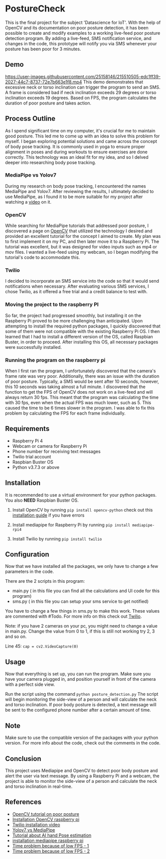 # PostureCheck

This is the final project for the subject 'Datascience for IoT'. With the help of OpenCV and its documentation on poor posture detection, it has been possible to create and modify examples to a working live-feed poor posture detection program. By adding a live-feed, SMS notification service, and changes in the code, this prototype will notify you via SMS whenever your posture has been poor for 3 minutes.

## Demo

https://user-images.githubusercontent.com/25158146/215510505-edc1ff39-2027-44c7-8737-72e7b663e1f8.mp4
This demo demonstrates that excessive neck or torso inclination can trigger the program to send an SMS. A frame is considered bad if neck inclination exceeds 29 degrees or torso inclination exceeds 19 degrees. Based on FPS, the program calculates the duration of poor posture and takes action.

## Process Outline
As I spend significant time on my computer, it's crucial for me to maintain good posture. This led me to come up with an idea to solve this problem for myself. I began exploring potential solutions and came across the concept of body pose tracking. It is commonly used in yoga to ensure proper alignment in poses and during workouts to ensure exercises are done correctly. This technology was an ideal fit for my idea, and so I delved deeper into researching body pose tracking.

### MediaPipe vs Yolov7
During my research on body pose tracking, I encountered the names MediaPipe and Yolov7. After reviewing the results, I ultimately decided to use MediaPipe, as I found it to be more suitable for my project after watching a [video](https://www.youtube.com/watch?v=hCJIU0pOl5g&ab_channel=LearnOpenCV) on it. 

### OpenCV
While searching for MediaPipe tutorials that addressed poor posture, I discovered a page on [OpenCV](https://learnopencv.com/building-a-body-posture-analysis-system-using-mediapipe) that utilized the technology I desired and provided an excellent tutorial for the concept I aimed to create. My plan was to first implement it on my PC, and then later move it to a Raspberry Pi. The tutorial was excellent, but it was designed for video inputs such as mp4 or mov files. I wanted a live-feed using my webcam, so I began modifying the tutorial's code to accommodate this.

### Twilio 
I decided to incorporate an SMS service into the code so that it would send notifications when necessary. After evaluating various SMS services, I chose Twilio, as it offered a free trial and a credit balance to test with.

### Moving the project to the raspberry PI
So far, the project had progressed smoothly, but installing it on the Raspberry Pi proved to be more challenging than anticipated. Upon attempting to install the required python packages, I quickly discovered that some of them were not compatible with the existing Raspberry Pi OS. I then learned that I had to install a different version of the OS, called Raspbian Buster, in order to proceed. After installing this OS, all necessary packages were successfully installed.

### Running the program on the raspberry pi 
When I first ran the program, I unfortunately discovered that the camera's frame rate was very poor. Additionally, there was an issue with the duration of poor posture. Typically, a SMS would be sent after 10 seconds, however, this 10 seconds was taking almost a full minute. I discovered that the function to get the FPS of OpenCV does not work on a live-feed and will always return 30 fps. This meant that the program was calculating the time with 30 fps, even when the actual FPS was much lower, such as 5. This caused the time to be 6 times slower in the program. I was able to fix this problem by calculating the FPS for each frame individually.

## Requirements
* Raspberry Pi 4
* Webcam or camera for Raspberry Pi
* Phone number for receiving text messages
* Twilio trial account
* Raspbian Buster OS
* Python v3.7.3 or above
## Installation

It is recommended to use a virtual environment for your python packages. You also **NEED** Raspbian Buster OS.

1. Install OpenCV by running `pip install opencv-python` check out this [installation guide](https://littlebirdelectronics.com.au/guides/165/set-up-opencv-on-raspberry-pi-4) if you have errors

2. Install mediapipe for Raspberry Pi by running `pip install mediapipe-rpi4`

3. Install Twilio by running `pip install twilio`

## Configuration
Now that we have installed all the packages, we only have to change a few parameters in the code.

There are the 2 scripts in this program:
- main.py ( in this file you can find all the calculations and UI code for this program)
- sms.py ( in this file you can setup your sms service to get notified)

You have to change a few things in sms.py to make this work. These values are commented with #Todo. For more info on this check out [Twilio](https://www.twilio.com).

Note: if you have 2 cameras on your pc, you might need to change a value in main.py. Change the value from 0 to 1, if this is still not working try 2, 3 and so on.

Line 45: `cap = cv2.VideoCapture(0)`

## Usage

Now that everything is set up, you can run the program. Make sure you have your camera plugged in, and position yourself in front of the camera with a perfect side view. 

Run the script using the command `python posture_detection.py`
The script will begin monitoring the side-view of a person and will calculate the neck and torso inclination. If poor body posture is detected, a text message will be sent to the configured phone number after a certain amount of time.

## Note
Make sure to use the compatible version of the packages with your python version. For more info about the code, check out the comments in the code.

## Conclusion
This project uses Mediapipe and OpenCV to detect poor body posture and alert the user via text message. By using a Raspberry Pi and a webcam, the project is able to monitor the side-view of a person and calculate the neck and torso inclination in real-time.

## References

- [OpenCV tutorial on poor posture](https://learnopencv.com/building-a-body-posture-analysis-system-using-mediapipe/)
- [Installation OpenCV raspberry pi](https://littlebirdelectronics.com.au/guides/165/set-up-opencv-on-raspberry-pi-4)
- [Twilio installation video](https://www.youtube.com/watch?v=ywH2rsL371Q&ab_channel=Indently)
- [Yolov7 vs MediaPipe](https://www.youtube.com/watch?v=hCJIU0pOl5g&ab_channel=LearnOpenCV)
- [Tutorial about AI hand Pose estimation](https://www.youtube.com/watch?v=vQZ4IvB07ec&ab_channel=NicholasRenotte)
- [installation mediapipe raspberry pi](https://stackoverflow.com/questions/67410495/how-to-install-and-use-mediapipe-on-raspberry-pi-4)
- [Time problem because of low FPS - 1](https://www.youtube.com/watch?app=desktop&v=1A7f2c8PAZ8&ab_channel=ZubayerHossain)
- [Time problem because of low FPS - 2](https://www.geeksforgeeks.org/python-displaying-real-time-fps-at-which-webcam-video-file-is-processed-using-opencv/)

